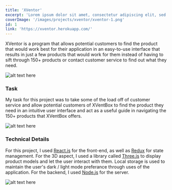 ```yaml
---
title: 'XVentor'
excerpt: 'Lorem ipsum dolor sit amet, consectetur adipiscing elit, sed do eiusmod tempor incididunt ut labore et dolore magna aliqua. Leo vel fringilla est ullamcorper eget nulla.'
coverImage: '/images/projects/xventor/xventor-1.png'
id: 1
link: 'https://xventor.herokuapp.com/'
---
```


<p>XVentor is a program that allows potential customers to find the product that would work best for their application in an easy-to-use interface that results in just a few products that would work for them instead of having to sift through 150+ products or contact customer service to find out what they need.</p>

![alt text here](/images/projects/xventor/xventor-1.png)
<!-- ![alt text here](/images/projects/xventor/xventor-1-dark.png) -->

### Task 

<p>My task for this project was to take some of the load off of customer service and allow potential customers of XVentBox to find the product they need in an intuitive user interface and act as a useful guide in navigating the 150+ products that XVentBox offers.</p>

![alt text here](/images/projects/xventor/xventor-2.png)

### Technical Details

For this project, I used [React.js](https://reactjs.org/) for the front-end, as well as [Redux](https://redux.js.org/) for state management. For the 3D aspect, I used a library called [Three.js](https://threejs.org/) to display product models and let the user interact with them. Local storage is used to maintain the user's dark / light mode preferance through uses of the application. For the backend, I used [Node.js](https://nodejs.org/) for the server.

![alt text here](/images/projects/xventor/xventor-3.png)